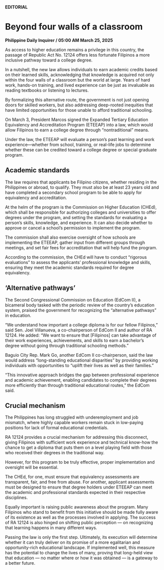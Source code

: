 **EDITORIAL**

# Beyond four walls of a classroom

****Philippine Daily Inquirer / 05:00 AM March 25, 2025****



As access to higher education remains a privilege in this country, the passage of Republic Act No. 12124 offers less fortunate Filipinos a more inclusive pathway toward a college degree.

In a nutshell, the new law allows individuals to earn academic credits based on their learned skills, acknowledging that knowledge is acquired not only within the four walls of a classroom but the world at large. Years of hard work, hands-on training, and lived experience can be just as invaluable as reading textbooks or listening to lectures.

By formalizing this alternative route, the government is not just opening doors for skilled workers, but also addressing deep-rooted inequities that have limited opportunities for those unable to afford traditional schooling.

On March 3, President Marcos signed the Expanded Tertiary Education Equivalency and Accreditation Program (ETEEAP) into a law, which would allow Filipinos to earn a college degree through “nontraditional” means.

Under the law, the ETEEAP will evaluate a person’s past learning and work experience—whether from school, training, or real-life jobs to determine whether these can be credited toward a college degree or special graduate program.

## Academic standards

The law requires that applicants be Filipino citizens, whether residing in the Philippines or abroad, to qualify. They must also be at least 23 years old and have completed a secondary school program to be able to apply for equivalency and accreditation.

At the helm of the program is the Commission on Higher Education (CHEd), which shall be responsible for authorizing colleges and universities to offer degrees under the program, and setting the standards for evaluating a person’s skills, knowledge, and experience. It can also decide whether to approve or cancel a school’s permission to implement the program.

The commission shall also exercise oversight of how schools are implementing the ETEEAP, gather input from different groups through meetings, and set fair fees for accreditation that will help fund the program.

According to the commission, the CHEd will have to conduct “rigorous evaluations” to assess the applicants’ professional knowledge and skills, ensuring they meet the academic standards required for degree equivalency.

## ‘Alternative pathways’

The Second Congressional Commission on Education (EdCom II), a bicameral body tasked with the periodic review of the country’s education system, praised the government for recognizing the “alternative pathways” in education.

“We understand how important a college diploma is for our fellow Filipinos,” said Sen. Joel Villanueva, a co-chairperson of EdCom II and author of RA 12124. He added: “We want to ensure that [Filipinos] can take advantage of their work experiences, achievements, and skills to earn a bachelor’s degree without going through traditional schooling methods.”

Baguio City Rep. Mark Go, another EdCom II co-chairperson, said the law would address “long-standing educational disparities” by providing working individuals with opportunities to “uplift their lives as well as their families.”

“This innovative approach bridges the gap between professional experience and academic achievement, enabling candidates to complete their degrees more efficiently than through traditional educational routes,” the EdCom said.

## Crucial mechanism

The Philippines has long struggled with underemployment and job mismatch, where highly capable workers remain stuck in low-paying positions for lack of formal educational credentials.

RA 12124 provides a crucial mechanism for addressing this disconnect, giving Filipinos with sufficient work experience and technical know-how the chance to get a diploma that puts them on a level playing field with those who received their degrees in the traditional way.

However, for this program to be truly effective, proper implementation and oversight will be essential.

The CHEd, for one, must ensure that equivalency assessments are transparent, fair, and free from abuse. For another, applicant assessments must be designed to ensure that degree holders under ETEEAP can meet the academic and professional standards expected in their respective disciplines.

Equally important is raising public awareness about the program. Many Filipinos who stand to benefit from this initiative should be made fully aware of its existence as well as the processes involved in applying. The success of RA 12124 is also hinged on shifting public perception — on recognizing that learning happens in many different ways.

Passing the law is only the first step. Ultimately, its execution will determine whether it can truly deliver on its promise of a more egalitarian and opportunity-rich educational landscape. If implemented well, this measure has the potential to change the lives of many, proving that long-held view that education — no matter where or how it was obtained — is a gateway to a better future.